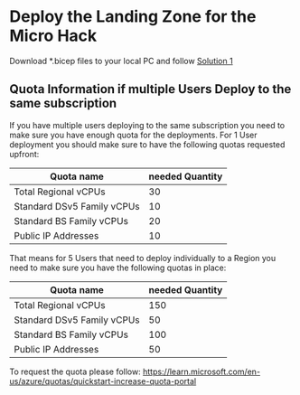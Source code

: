 # Deploy the Landing Zone for the Micro Hack

Download \*.bicep files to your local PC and follow [Solution 1](../walkthrough/challenge-1/solution.md)


## Quota Information if multiple Users Deploy to the same subscription

If you have multiple users deploying to the same subscription you need to make sure you have enough quota for the deployments.
For 1 User deployment you should make sure to have the following quotas requested upfront:

| Quota name  | needed Quantity |
| ------------- | ------------- |
| Total Regional vCPUs  | 30  |
| Standard DSv5 Family vCPUs  | 10  |
| Standard BS Family vCPUs  | 20  |
| Public IP Addresses | 10 |

That means for 5 Users that need to deploy individually to a Region you need to make sure you have the following quotas in place:

| Quota name  | needed Quantity |
| ------------- | ------------- |
| Total Regional vCPUs  | 150  |
| Standard DSv5 Family vCPUs  | 50  |
| Standard BS Family vCPUs  | 100  |
| Public IP Addresses | 50 |

To request the quota please follow: https://learn.microsoft.com/en-us/azure/quotas/quickstart-increase-quota-portal